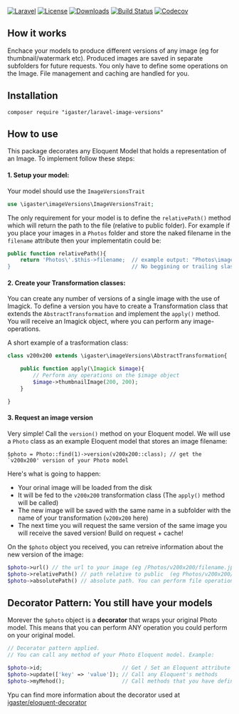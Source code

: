 [![Laravel](https://img.shields.io/badge/Laravel-5.x-orange.svg)](http://laravel.com)
[![License](http://img.shields.io/badge/license-MIT-brightgreen.svg)](https://tldrlegal.com/license/mit-license)
[![Downloads](https://img.shields.io/packagist/dt/igaster/laravel-image-versions.svg)](https://packagist.org/packages/igaster/laravel-image-versions)
[![Build Status](https://img.shields.io/travis/igaster/laravel-image-versions.svg)](https://travis-ci.org/igaster/laravel-image-versions)
[![Codecov](https://img.shields.io/codecov/c/github/igaster/laravel-image-versions.svg)](https://codecov.io/github/igaster/laravel-image-versions)

## How it works

Enchace your models to produce different versions of any image (eg for thumbnail/watermark etc). Produced images are saved in separate subfolders for future requests. You only have to define some operations on the Image. File management and caching are handled for you.

## Installation

    composer require "igaster/laravel-image-versions"

## How to use

This package decorates any Eloquent Model that holds a representation of an Image. To implement follow these steps:

#### 1. Setup your model:

Your model should use the `ImageVersionsTrait`

```php
use \igaster\imageVersions\ImageVersionsTrait;
```

The only requirement for your model is to define the `relativePath()` method which will return the path to the file (relative to public folder). For example if you place your images in a `Photos` folder and store the naked filename in the `filename` attribute then your implementatin could be:

```php
public function relativePath(){
    return 'Photos\'.$this->filename;  // example output: "Photos\image1.jpg" 
}                                      // No beggining or trailing slashes
```

#### 2. Create your Transformation classes:

You can create any number of versions of a single image with the use of Imagick. To define a version you have to create a  Transformation class that extends the `AbstractTransformation` and implement the `apply()` method. You will receive an Imagick object, where you can perform any image-operations.

A short example of a trasformation class:

```php
class v200x200 extends \igaster\imageVersions\AbstractTransformation{

    public function apply(\Imagick $image){
        // Perform any operations on the $image object
        $image->thumbnailImage(200, 200);
    }

}
```

#### 3. Request an image version

Very simple! Call the `version()` method on your Eloquent model. We will use a `Photo` class as an example Eloquent model that stores an image filename:

	$photo = Photo::find(1)->version(v200x200::class); // get the `v200x200' version of your Photo model

Here's what is going to happen:

- Your orinal image will be loaded from the disk
- It will be fed to the `v200x200` transformation class (The `apply()` method will be called)
- The new image will be saved with the same name in a subfolder with the name of your transformation (`v200x200` here)
- The next time you will request the same version of the same image you will receive the saved version! Build on request + cache!

On the `$photo` object you received, you can retreive information about the new version of the image:

```php
$photo->url() // the url to your image (eg /Photos/v200x200/filename.jpg)
$photo->relativePath() // path relative to public  (eg Photos/v200x200/filename.jpg)
$photo->absolutePath() // absolute path. You can perform file operations on this
```
## Decorator Pattern: You still have your models

Morever the `$photo` object is a **decorator** that wraps your original Photo model. This means that you can perform ANY operation you could perform on your original model.

```php
// Decorator pattern applied.
// You can call any method of your Photo Eloquent model. Example:

$photo->id;							// Get / Set an Eloquent attribute
$photo->update(['key' => 'value']);	// Call any Eloquent's methods
$photo->myMehod();					// Call methods that you have defined in the Photo class
```

Ypu can find more information about the decorator used at [igaster/eloquent-decorator](https://github.com/igaster/eloquent-decorator)
